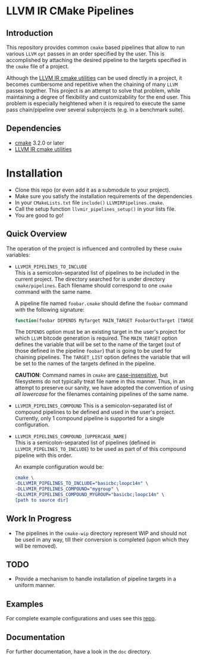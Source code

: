 # LLVM IR CMake Pipelines

## Introduction

This repository provides common `cmake` based pipelines that allow to run various `LLVM` `opt` passes in an order
specified by the user. This is accomplished by attaching the desired pipeline to the targets specified in the `cmake`
file of a project.

Although the [LLVM IR cmake utilities][2] can be used directly in a project, it becomes cumbersome and repetitive when
the chaining of many `LLVM` passes together. This project is an attempt to solve that problem, while maintaining a
degree of flexibility and customizability for the end user. This problem is especially heightened when it is required to
execute the same pass chain/pipeline over several subprojects (e.g. in a benchmark suite).

## Dependencies

-   [cmake][1] 3.2.0 or later
-   [LLVM IR cmake utilities][2]

# Installation

-   Clone this repo (or even add it as a submodule to your project).
-   Make sure you satisfy the installation requirements of the dependencies
-   In your `CMakeLists.txt` file `include()` `LLVMIRPipelines.cmake`.
-   Call the setup function `llvmir_pipelines_setup()` in your lists file.
-   You are good to go!

## Quick Overview

The operation of the project is influenced and controlled by these `cmake` variables:

-   `LLVMIR_PIPELINES_TO_INCLUDE`  
    This is a semicolon-separated list of pipelines to be included in the current project. The directory searched for is
    under directory `cmake/pipelines`. Each filename should correspond to one `cmake` command with the same name.  

    A pipeline file named `foobar.cmake` should define the `foobar` command with the following signature:

    ```cmake
    function(foobar DEPENDS MyTarget MAIN_TARGET FoobarOutTarget [TARGET_LIST FoobarOutTargetList] [ALL])
    ```

    The `DEPENDS` option must be an existing target in the user's project for which `LLVM` bitcode generation is
    required. The `MAIN_TARGET` option defines the variable that will be set to the name of the target (out of those
    defined in the pipeline `foobar`) that is going to be used for chaining pipelines. The `TARGET_LIST` option defines
    the variable that will be set to the names of the targets defined in the pipeline.

    **CAUTION**: Command names in `cmake` are [case-insensitive][4], but filesystems do not typically treat file name in
    this manner. Thus, in an attempt to preserve our sanity, we have adopted the convention of using _all lowercase_ for
    the filenames containing pipelines of the same name.

-   `LLVMIR_PIPELINES_COMPOUND`
    This is a semicolon-separated list of compound pipelines to be defined and used in the user's project. Currently,
    only 1 compound pipeline is supported for a single configuration.

-   `LLVMIR_PIPELINES_COMPOUND_[UPPERCASE_NAME]`  
    This is a semicolon-separated list of pipelines (defined in `LLVMIR_PIPELINES_TO_INCLUDE`) to be used as part of of
    this compound pipeline with this order.

    An example configuration would be:

    ```cmake
    cmake \
    -DLLVMIR_PIPELINES_TO_INCLUDE="basicbc;loopc14n" \
    -DLLVMIR_PIPELINES_COMPOUND="mygroup" \
    -DLLVMIR_PIPELINES_COMPOUND_MYGROUP="basicbc;loopc14n" \
    [path to source dir]
    ```

## Work In Progress

-   The pipelines in the `cmake-wip` directory represent WIP and should not be used in any way, till their conversion is
     completed (upon which they will be removed).

## TODO

-   Provide a mechanism to handle installation of pipeline targets in a uniform manner.

## Examples

For complete example configurations and uses see this [repo][3].

## Documentation

For further documentation, have a look in the `doc` directory.

[1]: https://cmake.org

[2]: https://github.com/compor/llvm-ir-cmake-utils

[3]: https://github.com/compor/llvm-ir-cmake-pipelines-examples

[4]: https://cmake.org/cmake/help/latest/manual/cmake-language.7.html#syntax
